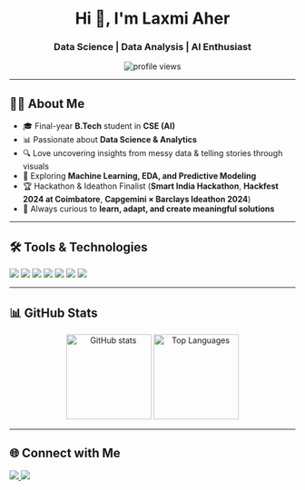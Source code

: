 <h1 align="center">Hi 👋, I'm Laxmi Aher</h1>
<h3 align="center">Data Science | Data Analysis | AI Enthusiast</h3>

<p align="center">
  <img src="https://komarev.com/ghpvc/?username=Laxmiaher20&label=Profile%20views&color=blue&style=flat" alt="profile views" />
</p>

---

## 👩‍💻 About Me  
- 🎓 Final-year **B.Tech** student in **CSE (AI)**  
- 📊 Passionate about **Data Science & Analytics**  
- 🔍 Love uncovering insights from messy data & telling stories through visuals  
- 🤖 Exploring **Machine Learning, EDA, and Predictive Modeling**  
- 🏆 Hackathon & Ideathon Finalist (**Smart India Hackathon**, **Hackfest 2024 at Coimbatore**, **Capgemini × Barclays Ideathon 2024**)  
- 🌱 Always curious to **learn, adapt, and create meaningful solutions**  

---

## 🛠️ Tools & Technologies  

<p>
  <img src="https://img.shields.io/badge/Python-3776AB?style=for-the-badge&logo=python&logoColor=white" />
  <img src="https://img.shields.io/badge/C++-00599C?style=for-the-badge&logo=c%2B%2B&logoColor=white" />
  <img src="https://img.shields.io/badge/C-00599C?style=for-the-badge&logo=c&logoColor=white" />
  <img src="https://img.shields.io/badge/JavaScript-F7DF1E?style=for-the-badge&logo=javascript&logoColor=black" />
  <img src="https://img.shields.io/badge/MySQL-4479A1?style=for-the-badge&logo=mysql&logoColor=white" />
  <img src="https://img.shields.io/badge/PowerBI-F2C811?style=for-the-badge&logo=powerbi&logoColor=black" />
  <img src="https://img.shields.io/badge/Excel-217346?style=for-the-badge&logo=microsoft-excel&logoColor=white" />
</p>

---

## 📊 GitHub Stats  

<div align="center">
  <img src="https://github-readme-stats.vercel.app/api?username=Laxmiaher20&show_icons=true&theme=radical" height="150" alt="GitHub stats" />
  <img src="https://github-readme-stats.vercel.app/api/top-langs?username=Laxmiaher20&layout=compact&theme=radical&langs_count=6&hide_border=false&hide=css,html" height="150" alt="Top Languages" />
</div>

---

## 🌐 Connect with Me  

<p>
  <a href="mailto:aherlaxmi9@gmail.com">
    <img src="https://img.shields.io/badge/Gmail-D14836?style=for-the-badge&logo=gmail&logoColor=white" />
  </a>
  <a href="https://www.linkedin.com/in/LaxmiAher">
    <img src="https://img.shields.io/badge/LinkedIn-0077B5?style=for-the-badge&logo=linkedin&logoColor=white" />
  </a>
</p>
